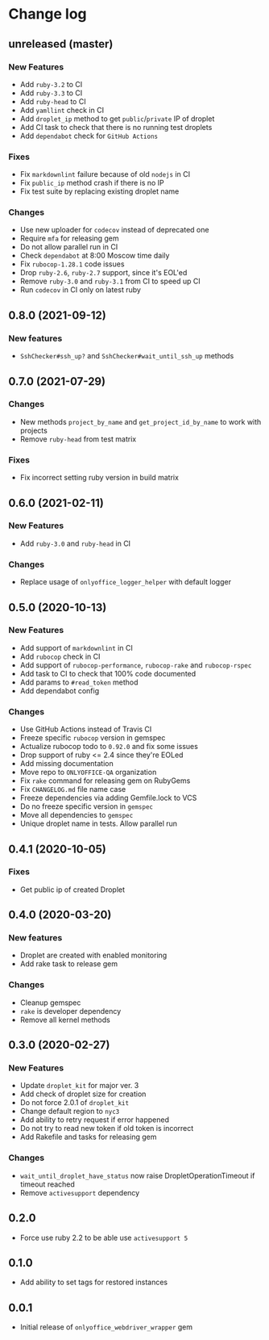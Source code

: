 # Change log

## unreleased (master)

### New Features

* Add `ruby-3.2` to CI
* Add `ruby-3.3` to CI
* Add `ruby-head` to CI
* Add `yamllint` check in CI
* Add `droplet_ip` method to get `public`/`private` IP of droplet
* Add CI task to check that there is no running test droplets
* Add `dependabot` check for `GitHub Actions`

### Fixes

* Fix `markdownlint` failure because of old `nodejs` in CI
* Fix `public_ip` method crash if there is no IP
* Fix test suite by replacing existing droplet name

### Changes

* Use new uploader for `codecov` instead of deprecated one
* Require `mfa` for releasing gem
* Do not allow parallel run in CI
* Check `dependabot` at 8:00 Moscow time daily
* Fix `rubocop-1.28.1` code issues
* Drop `ruby-2.6`, `ruby-2.7` support, since it's EOL'ed
* Remove `ruby-3.0` and `ruby-3.1` from CI to speed up CI
* Run `codecov` in CI only on latest ruby

## 0.8.0 (2021-09-12)

### New features

* `SshChecker#ssh_up?` and `SshChecker#wait_until_ssh_up` methods

## 0.7.0 (2021-07-29)

### Changes

* New methods `project_by_name` and `get_project_id_by_name` to work with projects
* Remove `ruby-head` from test matrix

### Fixes

* Fix incorrect setting ruby version in build matrix

## 0.6.0 (2021-02-11)

### New Features

* Add `ruby-3.0` and `ruby-head` in CI

### Changes

* Replace usage of `onlyoffice_logger_helper` with default logger

## 0.5.0 (2020-10-13)

### New Features

* Add support of `markdownlint` in CI
* Add `rubocop` check in CI
* Add support of `rubocop-performance`, `rubocop-rake` and `rubocop-rspec`
* Add task to CI to check that 100% code documented
* Add params to `#read_token` method
* Add dependabot config

### Changes

* Use GitHub Actions instead of Travis CI
* Freeze specific `rubocop` version in gemspec
* Actualize rubocop todo to `0.92.0` and fix some issues
* Drop support of ruby <= 2.4 since they're EOLed
* Add missing documentation
* Move repo to `ONLYOFFICE-QA` organization
* Fix `rake` command for releasing gem on RubyGems
* Fix `CHANGELOG.md` file name case
* Freeze dependencies via adding Gemfile.lock to VCS
* Do no freeze specific version in `gemspec`
* Move all dependencies to `gemspec`
* Unique droplet name in tests. Allow parallel run

## 0.4.1 (2020-10-05)

### Fixes

* Get public ip of created Droplet

## 0.4.0 (2020-03-20)

### New features

* Droplet are created with enabled monitoring
* Add rake task to release gem

### Changes

* Cleanup gemspec
* `rake` is developer dependency
* Remove all kernel methods

## 0.3.0 (2020-02-27)

### New Features

* Update `droplet_kit` for major ver. 3
* Add check of droplet size for creation
* Do not force 2.0.1 of `droplet_kit`
* Change default region to `nyc3`
* Add ability to retry request if error happened
* Do not try to read new token if old token is incorrect
* Add Rakefile and tasks for releasing gem

### Changes

* `wait_until_droplet_have_status` now raise DropletOperationTimeout if timeout reached
* Remove `activesupport` dependency

## 0.2.0

* Force use ruby 2.2 to be able use `activesupport 5`

## 0.1.0

* Add ability to set tags for restored instances

## 0.0.1

* Initial release of `onlyoffice_webdriver_wrapper` gem
